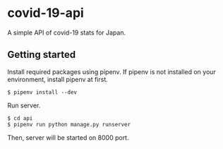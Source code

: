 # covid-19-api

A simple API of covid-19 stats for Japan.

## Getting started

Install required packages using pipenv.
If pipenv is not installed on your environment, install pipenv at first.

```
$ pipenv install --dev
```

Run server.

```
$ cd api
$ pipenv run python manage.py runserver
```

Then, server will be started on 8000 port.

